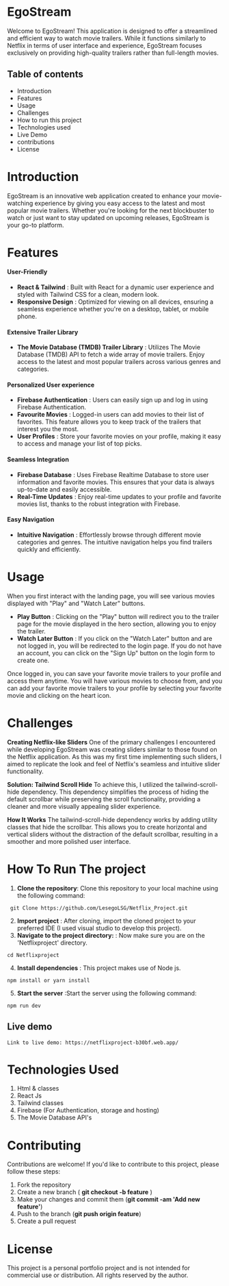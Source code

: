 # EgoStream
Welcome to EgoStream! This application is designed to offer a streamlined and efficient way to watch movie trailers. While it functions similarly to Netflix in terms of user interface and experience, EgoStream focuses exclusively on providing high-quality trailers rather than full-length movies.

## Table of contents
* Introduction
* Features
* Usage
* Challenges
* How to run this project
* Technologies used
* Live Demo
* contributions
* License

# Introduction
EgoStream is an innovative web application created to enhance your movie-watching experience by giving you easy access to the latest and most popular movie trailers. Whether you're looking for the next blockbuster to watch or just want to stay updated on upcoming releases, EgoStream is your go-to platform.

# Features

#### User-Friendly
* **React & Tailwind** : Built with React for a dynamic user experience and styled with Tailwind CSS for a clean, modern look.
* **Responsive Design** : Optimized for viewing on all devices, ensuring a seamless experience whether you're on a desktop, tablet, or mobile phone.

#### Extensive Trailer Library
* **The Movie Database (TMDB) Trailer Library** :  Utilizes The Movie Database (TMDB) API to fetch a wide array of movie trailers. Enjoy access to the latest and most popular trailers across various genres and categories.

#### Personalized User experience
* **Firebase Authentication** : Users can easily sign up and log in using Firebase Authentication.
* **Favourite Movies** : Logged-in users can add movies to their list of favorites. This feature allows you to keep track of the trailers that interest you the most.
* **User Profiles** : Store your favorite movies on your profile, making it easy to access and manage your list of top picks.

#### Seamless Integration
* **Firebase Database** : Uses Firebase Realtime Database to store user information and favorite movies. This ensures that your data is always up-to-date and easily accessible.
* **Real-Time Updates** : Enjoy real-time updates to your profile and favorite movies list, thanks to the robust integration with Firebase.

#### Easy Navigation
* **Intuitive Navigation** : Effortlessly browse through different movie categories and genres. The intuitive navigation helps you find trailers quickly and efficiently.

# Usage
When you first interact with the landing page, you will see various movies displayed with "Play" and "Watch Later" buttons.
* **Play Button** : Clicking on the "Play" button will redirect you to the trailer page for the movie displayed in the hero section, allowing you to enjoy the trailer.
* **Watch Later Button** : If you click on the "Watch Later" button and are not logged in, you will be redirected to the login page. If you do not have an account, you can click on the "Sign Up" button on the login form to create one.

Once logged in, you can save your favorite movie trailers to your profile and access them anytime. You will have various movies to choose from, and you can add your favorite movie trailers to your profile by selecting your favorite movie and clicking on the heart icon.

# Challenges
**Creating Netflix-like Sliders**
One of the primary challenges I encountered while developing EgoStream was creating sliders similar to those found on the Netflix application. As this was my first time implementing such sliders, I aimed to replicate the look and feel of Netflix's seamless and intuitive slider functionality.

**Solution: Tailwind Scroll Hide**
To achieve this, I utilized the tailwind-scroll-hide dependency. This dependency simplifies the process of hiding the default scrollbar while preserving the scroll functionality, providing a cleaner and more visually appealing slider experience.

**How It Works**
The tailwind-scroll-hide dependency works by adding utility classes that hide the scrollbar. This allows you to create horizontal and vertical sliders without the distraction of the default scrollbar, resulting in a smoother and more polished user interface.

# How To Run The project
1. **Clone the repository**: Clone this repository to your local machine using the following command:
```
 git Clone https://github.com/LesegoLSG/Netflix_Project.git
```
2. **Import project** : After cloning, import the cloned project to your preferred IDE (I used visual studio to develop this project).
3. **Navigate to the project directory:** : Now make sure you are on the 'Netflixproject' directory.
````
cd Netflixproject
````
4. **Install dependencies** : This project makes use of Node js.
````
npm install or yarn install
````
5. **Start the server** :Start the server using the following command:
```
npm run dev
```

## Live demo
```
Link to live demo: https://netflixproject-b30bf.web.app/
```
# Technologies Used
1. Html & classes
2. React Js
3. Tailwind classes
4. Firebase (For Authentication, storage and hosting)
5. The Movie Database API's

# Contributing
Contributions are welcome! If you'd like to contribute to this project, please follow these steps:

1. Fork the repository
2. Create a new branch ( **git checkout -b feature** )
3. Make your changes and commit them (**git commit -am 'Add new feature'**)
4. Push to the branch (**git push origin feature**)
5. Create a pull request

# License
This project is a personal portfolio project and is not intended for commercial use or distribution. All rights reserved by the author.
